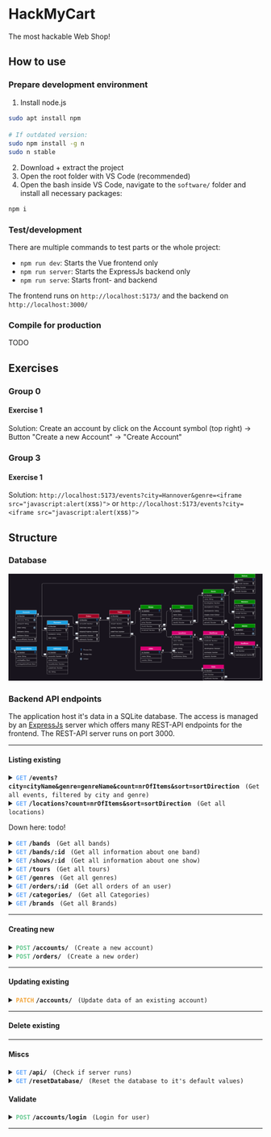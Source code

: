 # HackMyCart

The most hackable Web Shop!

## How to use

### Prepare development environment

1. Install node.js

```bash
sudo apt install npm

# If outdated version:
sudo npm install -g n
sudo n stable
```

2. Download + extract the project
3. Open the root folder with VS Code (recommended)
4. Open the bash inside VS Code, navigate to the `software/` folder and install all necessary packages:

```bash
npm i
```

### Test/development

There are multiple commands to test parts or the whole project:

- `npm run dev`: Starts the Vue frontend only
- `npm run server`: Starts the ExpressJs backend only
- `npm run serve`: Starts front- and backend

The frontend runs on `http://localhost:5173/` and the backend on `http://localhost:3000/`

### Compile for production

TODO


## Exercises

### Group 0
#### Exercise 1

Solution: Create an account by click on the Account symbol (top right) -> Button "Create a new Account" -> "Create Account"

### Group 3
#### Exercise 1

Solution: `http://localhost:5173/events?city=Hannover&genre=<iframe src="javascript:alert(`xss`)">` or `http://localhost:5173/events?city=<iframe src="javascript:alert(`xss`)">`


## Structure

### Database
![database-erm](misc/images/database.png)


### Backend API endpoints

The application host it's data in a SQLite database. The access is managed by an [ExpressJs](https://expressjs.com/) server which offers many REST-API endpoints for the frontend. The REST-API server runs on port 3000.

---

#### Listing existing

<details>
<summary><code><span style="color:#70AFFD"><b>GET</b></span></code> <code><b>/events?city=cityName&genre=genreName&count=nrOfItems&sort=sortDirection</b></code> <code> (Get all events, filtered by city and genre)</code>
</summary>

##### Parameters
> | name | type | data type | description |
> | :---: | --- | --- | --- |
> | `cityName` |  optional | string   | Name of the city to filter for  |
> | `genreName` |  optional | string   | Name of the genre to filter for  |
> | `nrOfItems` |  optional | number   | Limits number of results |
> | `sortDirection` |  optional | string   | Sort by number of concerts, 'asc' or 'desc' |

##### Responses
> | http code | content-type | response |
> | :---: | --- | --- |
> | `200` | `application/json` | `Array<Event + Array<Concert + Location + City> + Band & Genre>`  |
</details>


<details>
<summary><code><span style="color:#70AFFD"><b>GET</b></span></code> <code><b>/locations?count=nrOfItems&sort=sortDirection</b></code> <code> (Get all locations)</code>
</summary>

##### Parameters
> | name | type | data type | description |
> | :---: | --- | --- | --- |
> | `nrOfItems` |  optional | number   | Limits number of results |
> | `sortDirection` |  optional | string   | Sort by number of concerts, 'asc' or 'desc' |

##### Responses
> | http code | content-type | response |
> | :---: | --- | --- |
> | `200` | `application/json` | `Array<Location + City + Array<Concert + Event>>`  |
</details>


Down here: todo!




<details>
<summary><code><span style="color:#70AFFD"><b>GET</b></span></code> <code><b>/bands</b></code> <code> (Get all bands)</code>
</summary>

##### Parameters
> None

##### Responses
> | http code | content-type | response |
> | :---: | --- | --- |
> | `200` | `application/json` | `Array<Band>`  |
</details>



<details>
<summary><code><span style="color:#70AFFD"><b>GET</b></span></code> <code><b>/bands/:id</b></code> <code> (Get all information about one band)</code>
</summary>

##### Parameters
> | name | type | data type | description |
> | :---: | --- | --- | --- |
> | `id` |  required | string   | ID of product in the database  |

##### Responses
> | http code | content-type | response |
> | :---: | --- | --- |
> | `200` | `application/json` | `Band` + `Array<Rating>` + `Array<Member>`  |
</details>



<details>
<summary><code><span style="color:#70AFFD"><b>GET</b></span></code> <code><b>/shows/:id</b></code> <code> (Get all information about one show)</code>
</summary>

##### Parameters
> | name | type | data type | description |
> | :---: | --- | --- | --- |
> | `id` |  required | string   | ID of product in the database  |

##### Responses
> | http code | content-type | response |
> | :---: | --- | --- |
> | `200` | `application/json` | `Show` + `Tour` + `Location` + `City`  |
</details>



<details>
<summary><code><span style="color:#70AFFD"><b>GET</b></span></code> <code><b>/tours</b></code> <code> (Get all tours)</code>
</summary>

##### Parameters
> None

##### Responses
> | http code | content-type | response |
> | :---: | --- | --- |
> | `200` | `application/json` | `Array<Tours>` + `Band` + `Show` + `Location` + `City`  |
</details>


<details>
<summary><code><span style="color:#70AFFD"><b>GET</b></span></code> <code><b>/genres</b></code> <code> (Get all genres)</code>
</summary>

##### Parameters
> None

##### Responses
> | http code | content-type | response |
> | :---: | --- | --- |
> | `200` | `application/json` | `Array<Genre>`  |
</details>







<details>
<summary><code><span style="color:#70AFFD"><b>GET</b></span></code> <code><b>/orders/:id</b></code> <code> (Get all orders of an user)</code>
</summary>

##### Parameters
> | name | type | data type | description |
> | --- | --- | --- | --- |
> | `id` |  required | string   | ID of userAccount in the database  |

##### Responses
> | http code | content-type | response |
> | :---: | --- | --- |
> | `200` | `application/json` | `ProductModel` + `Order`, `OrderItem`, `Product`  |
</details>



<details>
<summary><code><span style="color:#70AFFD"><b>GET</b></span></code> <code><b>/categories/</b></code> <code> (Get all Categories)</code>
</summary>

##### Parameters
> None

##### Responses
> | http code | content-type | response |
> | :---: | --- | --- |
> | `200` | `application/json` | `Array<Categories>` |
</details>



<details>
<summary><code><span style="color:#70AFFD"><b>GET</b></span></code> <code><b>/brands</b></code> <code> (Get all Brands)</code>
</summary>

##### Parameters
> None

##### Responses
> | http code | content-type | response |
> | :---: | --- | --- |
> | `200` | `application/json` | `Array<Brand>` |
</details>


---


#### Creating new

<details>
<summary><code><span style="color:#69CA92"><b>POST</b></span></code> <code><b>/accounts/</b></code> <code> (Create a new account)</code>
</summary>

##### Parameters
> | name | type | data type | description |
> | :---: | --- | --- | --- |
> | None |  required | object (JSON) | Model of an Account |

##### Responses
> | http code | content-type | response |
> | :---: | --- | --- |
> | `201` | `application/json` | `AccountModel`  |
> | `400` | `application/json` | `{code: 400, message: "Username too short!"}` |
> | `400` | `application/json` | `{code: 400, message: "Password too short!"}` |
> | `409` | `application/json` | `{code: 409, message: "Username already in use"}` |
</details>


<details>
<summary><code><span style="color:#69CA92"><b>POST</b></span></code> <code><b>/orders/</b></code> <code> (Create a new order)</code>
</summary>

##### Parameters
> | name | type | data type | description |
> | :---: | --- | --- | --- |
> | None |  required | object (JSON) | Model of an Order |

##### Responses
> | http code | content-type | response |
> | :---: | --- | --- |
> | `201` | `application/json` | `OrderModel`  |
</details>

---

#### Updating existing

<details>
<summary><code><span style="color:#F3A63D"><b>PATCH</b></span></code> <code><b>/accounts/</b></code> <code> (Update data of an existing account)</code>
</summary>

##### Parameters
> | name | type | data type | description |
> | :---: | --- | --- | --- |
> | None |  required | object (JSON) | Model of an Account |

##### Responses
> | http code | content-type | response |
> | :---: | --- | --- |
> | `200` | `application/json` | AccountModel  |
> | `400` | `application/json` | `{code: 400, message: "..."}` |
</details>

---

#### Delete existing

<!-- <details>
<summary><code><span style="color:#EB5246"><b>DELETE</b></span></code> <code><b>/product/:id</b></code> <code> (Delete a product)</code>
</summary>

##### Parameters
> | name | type | data type | description |
> | :---: | --- | --- | --- |
> | `id` |  required | string | ID of product in the database |

##### Responses
> | http code | content-type | response |
> | :---: | --- | --- |
> | `200` | `application/json` | `ProductModel`  |
> | `400` | `application/json` | `{code: 400, message: "..."}` |
</details> -->

---

#### Miscs

<details>
<summary><code><span style="color:#70AFFD"><b>GET</b></span></code> <code><b>/api/</b></code> <code> (Check if server runs)</code>
</summary>

##### Parameters
> None

##### Responses
> | http code | content-type | response |
> | :---: | --- | --- |
> | `200` | None | None |
</details>

<details>
<summary><code><span style="color:#70AFFD"><b>GET</b></span></code> <code><b>/resetDatabase/</b></code> <code> (Reset the database to it's default values)</code>
</summary>

##### Parameters
> None

##### Responses
> | http code | content-type | response |
> | :---: | --- | --- |
> | `200` | None | None |
</details>


#### Validate

<details>
<summary><code><span style="color:#69CA92"><b>POST</b></span></code> <code><b>/accounts/login</b></code> <code> (Login for user)</code></summary>

##### Parameters
> | name | type | data type | description |
> | --- | --- | --- | --- |
> | username |  required | string   | Username of the account  |
> | password |  required | string   | Password of the account  |

##### Responses
> | http code | content-type | response |
> | :---: | --- | --- |
> | `200` | `application/json` | `AccountObject` + `Addresses`, `Payments`, `AccountRole`  |
> | `400` | `application/json` | `{code: 400, message: "Bad Request"}` |
> | `401` | `application/json` | `{code: 401, message: "Unauthorized"}` |
</details>

---
